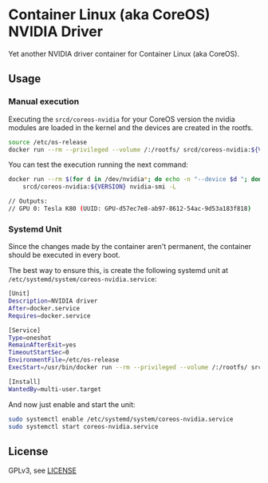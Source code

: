 
# Container Linux (aka CoreOS) NVIDIA Driver

Yet another NVIDIA driver container for Container Linux (aka CoreOS).

## Usage

### Manual execution

Executing the `srcd/coreos-nvidia` for your CoreOS version the nvidia modules are loaded in the kernel and the devices are created in the rootfs.

```sh
source /etc/os-release
docker run --rm --privileged --volume /:/rootfs/ srcd/coreos-nvidia:${VERSION}
```

You can test the execution running the next command:

```sh
docker run --rm $(for d in /dev/nvidia*; do echo -n "--device $d "; done) \
    srcd/coreos-nvidia:${VERSION} nvidia-smi -L

// Outputs:
// GPU 0: Tesla K80 (UUID: GPU-d57ec7e8-ab97-8612-54ac-9d53a183f818)
```

### Systemd Unit

Since the changes made by the container aren't permanent, the container should be executed in every boot.

The best way to ensure this, is create the following systemd unit at `/etc/systemd/system/coreos-nvidia.service`:

```sh
[Unit]
Description=NVIDIA driver
After=docker.service
Requires=docker.service

[Service]
Type=oneshot
RemainAfterExit=yes
TimeoutStartSec=0
EnvironmentFile=/etc/os-release
ExecStart=/usr/bin/docker run --rm --privileged --volume /:/rootfs/ srcd/coreos-nvidia:${VERSION}

[Install]
WantedBy=multi-user.target
```

And now just enable and start the unit:

```sh
sudo systemctl enable /etc/systemd/system/coreos-nvidia.service
sudo systemctl start coreos-nvidia.service
```

## License

GPLv3, see [LICENSE](LICENSE)
